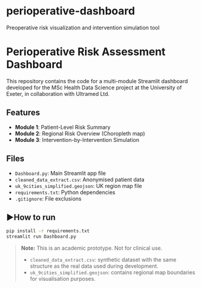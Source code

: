 # perioperative-dashboard
Preoperative risk visualization and intervention simulation tool
# Perioperative Risk Assessment Dashboard

This repository contains the code for a multi-module Streamlit dashboard developed for the MSc Health Data Science project at the University of Exeter, in collaboration with Ultramed Ltd.

## Features

- **Module 1**: Patient-Level Risk Summary
- **Module 2**: Regional Risk Overview (Choropleth map)
- **Module 3**: Intervention-by-Intervention Simulation

## Files

- `Dashboard.py`: Main Streamlit app file
- `cleaned_data_extract.csv`: Anonymised patient data
- `uk_9cities_simplified.geojson`: UK region map file
- `requirements.txt`: Python dependencies
- `.gitignore`: File exclusions

## ▶How to run

```bash
pip install -r requirements.txt
streamlit run Dashboard.py
```

> **Note:** This is an academic prototype. Not for clinical use.  
>
> - `cleaned_data_extract.csv`: synthetic dataset with the same structure as the real data used during development.  
> - `uk_9cities_simplified.geojson`: contains regional map boundaries for visualisation purposes.


